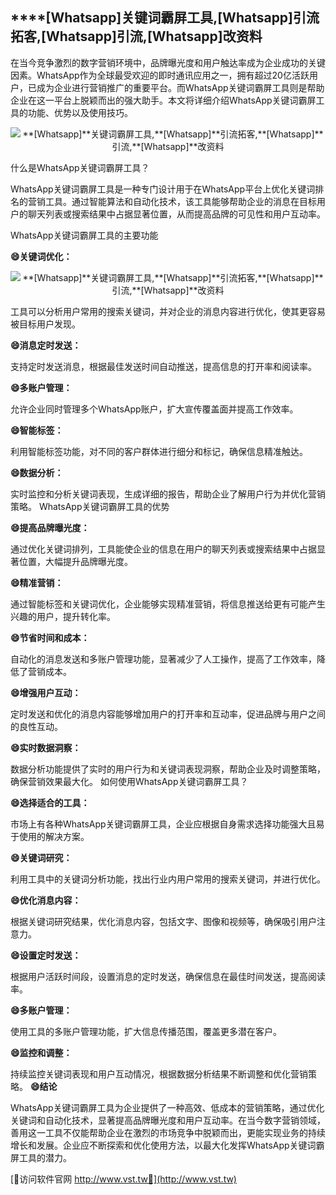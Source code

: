 ## ****[Whatsapp]**关键词霸屏工具,**[Whatsapp]**引流拓客,**[Whatsapp]**引流,**[Whatsapp]**改资料**

在当今竞争激烈的数字营销环境中，品牌曝光度和用户触达率成为企业成功的关键因素。WhatsApp作为全球最受欢迎的即时通讯应用之一，拥有超过20亿活跃用户，已成为企业进行营销推广的重要平台。而WhatsApp关键词霸屏工具则是帮助企业在这一平台上脱颖而出的强大助手。本文将详细介绍WhatsApp关键词霸屏工具的功能、优势以及使用技巧。

 <center><img src="https://vst.tw/MP4/tuiguang/png/2.png" alt="**[Whatsapp]**关键词霸屏工具,**[Whatsapp]**引流拓客,**[Whatsapp]**引流,**[Whatsapp]**改资料"></center>

什么是WhatsApp关键词霸屏工具？

WhatsApp关键词霸屏工具是一种专门设计用于在WhatsApp平台上优化关键词排名的营销工具。通过智能算法和自动化技术，该工具能够帮助企业的消息在目标用户的聊天列表或搜索结果中占据显著位置，从而提高品牌的可见性和用户互动率。

WhatsApp关键词霸屏工具的主要功能

**😄关键词优化：**

 <center><img src="https://vst.tw/MP4/tuiguang/png/0.png" alt="**[Whatsapp]**关键词霸屏工具,**[Whatsapp]**引流拓客,**[Whatsapp]**引流,**[Whatsapp]**改资料"></center>

工具可以分析用户常用的搜索关键词，并对企业的消息内容进行优化，使其更容易被目标用户发现。

**😄消息定时发送：**

支持定时发送消息，根据最佳发送时间自动推送，提高信息的打开率和阅读率。

**😄多账户管理：**

允许企业同时管理多个WhatsApp账户，扩大宣传覆盖面并提高工作效率。

**😄智能标签：**

利用智能标签功能，对不同的客户群体进行细分和标记，确保信息精准触达。

**😄数据分析：**

实时监控和分析关键词表现，生成详细的报告，帮助企业了解用户行为并优化营销策略。
WhatsApp关键词霸屏工具的优势

**😄提高品牌曝光度：**

通过优化关键词排列，工具能使企业的信息在用户的聊天列表或搜索结果中占据显著位置，大幅提升品牌曝光度。

**😄精准营销：**

通过智能标签和关键词优化，企业能够实现精准营销，将信息推送给更有可能产生兴趣的用户，提升转化率。

**😄节省时间和成本：**

自动化的消息发送和多账户管理功能，显著减少了人工操作，提高了工作效率，降低了营销成本。

**😄增强用户互动：**

定时发送和优化的消息内容能够增加用户的打开率和互动率，促进品牌与用户之间的良性互动。

**😄实时数据洞察：**

数据分析功能提供了实时的用户行为和关键词表现洞察，帮助企业及时调整策略，确保营销效果最大化。
如何使用WhatsApp关键词霸屏工具？

**😄选择适合的工具：**

市场上有各种WhatsApp关键词霸屏工具，企业应根据自身需求选择功能强大且易于使用的解决方案。

**😄关键词研究：**

利用工具中的关键词分析功能，找出行业内用户常用的搜索关键词，并进行优化。

**😄优化消息内容：**

根据关键词研究结果，优化消息内容，包括文字、图像和视频等，确保吸引用户注意力。

**😄设置定时发送：**

根据用户活跃时间段，设置消息的定时发送，确保信息在最佳时间发送，提高阅读率。

**😄多账户管理：**

使用工具的多账户管理功能，扩大信息传播范围，覆盖更多潜在客户。

**😄监控和调整：**

持续监控关键词表现和用户互动情况，根据数据分析结果不断调整和优化营销策略。
**😄结论**

WhatsApp关键词霸屏工具为企业提供了一种高效、低成本的营销策略，通过优化关键词和自动化技术，显著提高品牌曝光度和用户互动率。在当今数字营销领域，善用这一工具不仅能帮助企业在激烈的市场竞争中脱颖而出，更能实现业务的持续增长和发展。企业应不断探索和优化使用方法，以最大化发挥WhatsApp关键词霸屏工具的潜力。


[👻访问软件官网 http://www.vst.tw👻](http://www.vst.tw)
